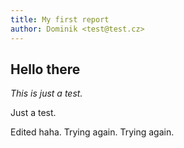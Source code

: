 ```yaml
---
title: My first report
author: Dominik <test@test.cz>
---
```


## Hello there

*This is just a test.*

Just a test.

Edited haha. Trying again. Trying again.
